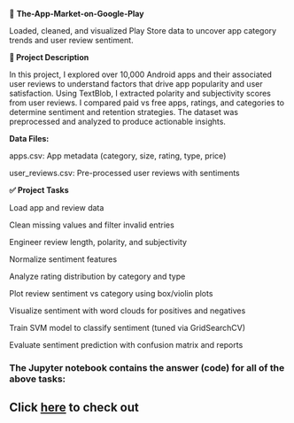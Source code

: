📱 **The-App-Market-on-Google-Play**

Loaded, cleaned, and visualized Play Store data to uncover app category trends and user review sentiment.

**📘 Project Description**

In this project, I explored over 10,000 Android apps and their associated user reviews to understand factors that drive app popularity and user satisfaction. Using TextBlob, I extracted polarity and subjectivity scores from user reviews. I compared paid vs free apps, ratings, and categories to determine sentiment and retention strategies. The dataset was preprocessed and analyzed to produce actionable insights.

**Data Files:**

apps.csv: App metadata (category, size, rating, type, price)

user_reviews.csv: Pre-processed user reviews with sentiments

**✅ Project Tasks**

Load app and review data

Clean missing values and filter invalid entries

Engineer review length, polarity, and subjectivity

Normalize sentiment features

Analyze rating distribution by category and type

Plot review sentiment vs category using box/violin plots

Visualize sentiment with word clouds for positives and negatives

Train SVM model to classify sentiment (tuned via GridSearchCV)

Evaluate sentiment prediction with confusion matrix and reports
### The Jupyter notebook contains the answer (code) for all of the above tasks:

## Click [here](http://localhost:8891/notebooks/Resume%20Projects/Android%20App%20Market%20Analysis/Android%20App%20Market%20Analysis.ipynb) to check out
